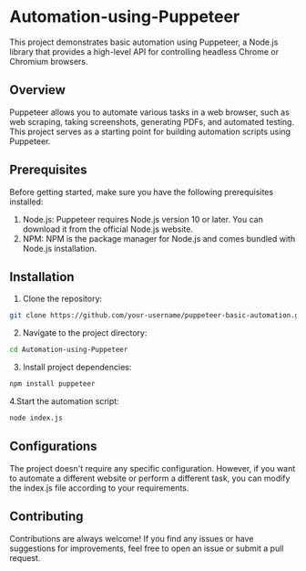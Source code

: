 
# Automation-using-Puppeteer

This project demonstrates basic automation using Puppeteer, a Node.js library that provides a high-level API for controlling headless Chrome or Chromium browsers.

## Overview

Puppeteer allows you to automate various tasks in a web browser, such as web scraping, taking screenshots, generating PDFs, and automated testing. This project serves as a starting point for building automation scripts using Puppeteer.
## Prerequisites

Before getting started, make sure you have the following prerequisites installed:

1. Node.js: Puppeteer requires Node.js version 10 or later. You can download it from the official Node.js website.
2. NPM: NPM is the package manager for Node.js and comes bundled with Node.js installation.
## Installation

1. Clone the repository:

```bash
git clone https://github.com/your-username/puppeteer-basic-automation.git
```
2. Navigate to the project directory:
```bash
cd Automation-using-Puppeteer
```
3. Install project dependencies:
```bash
npm install puppeteer
```
4.Start the automation script:
```bash
node index.js
```

## Configurations

The project doesn't require any specific configuration. However, if you want to automate a different website or perform a different task, you can modify the index.js file according to your requirements.

## Contributing

Contributions are always welcome! If you find any issues or have suggestions for improvements, feel free to open an issue or submit a pull request.
